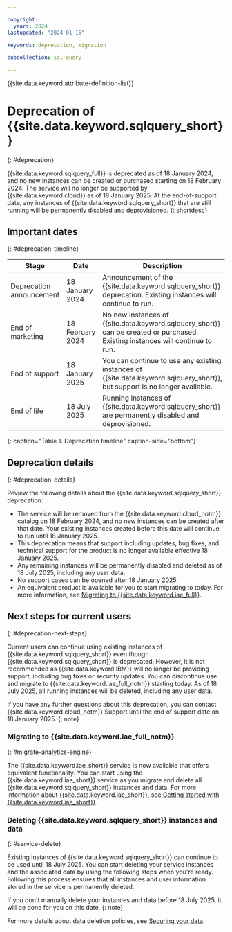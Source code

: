 ```yaml
---

copyright:
  years: 2024
lastupdated: "2024-01-15"

keywords: deprecation, migration

subcollection: sql-query

---
```


{{site.data.keyword.attribute-definition-list}}

<!--This topic is for full service deprecations only. Name your file `deprecation.md` and include it as the first topic in the **Get started** nav group in your `toc.yaml`. -->

# Deprecation of {{site.data.keyword.sqlquery_short}}
{: #deprecation}

<!-- The title of your H1 should be Deprecation of _service-name_, where _service-name_ is the nontrademarked short version keyref. -->

<!-- The short description should be a single, concise paragraph that contains one or two sentences and no more than 50 words. Summarize your service's high-level deprecation details highlighting the deprecation and/or EOS/EOL dates. The following is an example short description._ -->

{{site.data.keyword.sqlquery_full}} is deprecated as of 18 January 2024, and no new instances can be created or purchased starting on 18 February 2024.
The service will no longer be supported by {{site.data.keyword.cloud}} as of 18 January 2025. At the end-of-support date, any instances of 
{{site.data.keyword.sqlquery_short}} that are still running will be permanently disabled and deprovisioned.
{: shortdesc}


## Important dates
{: #deprecation-timeline}

<!-- Fill in the table based on the deprecation timeline for your product working with your PM
Deprecation date is typically when the announcement about the end of support for a currently offered product
End of marketing date is the effective date the product ceases to be active on the price list and can't be ordered or purchased
End of support effective date is the last date IBM Cloud will deliver standard support, imaging, or reload services for a given product or version
End of life date is typically when all existing instances are deprovisioned and customer data is deleted.
-->

| Stage | Date | Description |
| ---------------- | ----------------- | ------------------------------------------------------------ |
| Deprecation announcement | 18 January 2024 | Announcement of the {{site.data.keyword.sqlquery_short}} deprecation. Existing instances will continue to run. |
| End of marketing | 18 February 2024 | No new instances of {{site.data.keyword.sqlquery_short}} can be created or purchased. Existing instances will continue to run. |
| End of support   | 18 January 2025 | You can continue to use any existing instances of {{site.data.keyword.sqlquery_short}}, but support is no longer available.  |
| End of life | 18 July 2025 | Running instances of {{site.data.keyword.sqlquery_short}} are permanently disabled and deprovisioned. |
{: caption="Table 1. Deprecation timeline" caption-side="bottom"}

## Deprecation details
{: #deprecation-details}

<!-- Answer what is happening with your service, why it's being deprecated, state whether there is a replacement product or not, and if so, detail the migration path, etc. See the following example -->

Review the following details about the {{site.data.keyword.sqlquery_short}} deprecation:

* The service will be removed from the {{site.data.keyword.cloud_notm}} catalog on 18 February 2024, and no new instances can be created after that date. 
Your existing instances created before this date will continue to run until 18 January 2025.
* This deprecation means that support including updates, bug fixes, and technical support for the product is no longer available effective 18 January 2025.
* Any remaining instances will be permanently disabled and deleted as of 18 July 2025, including any user data.
* No support cases can be opened after 18 January 2025.
* An equivalent product is available for you to start migrating to today. For more information, see [Migrating to {{site.data.keyword.iae_full}}](#migrate-analytics-engine).
<!-- * An equivalent product is not available for purchase from {{site.data.keyword.IBM}} at this time. -->

## Next steps for current users
{: #deprecation-next-steps}

<!-- How can the current customers migrate to an equivalent offering, upgrade to a new version, delete their instance and data by the EOS date, and get support for additional questions or issues with the deprecation? You can use H2s in this section if multiple processes need to be documented. The following content is just an example. Fill in details that apply to your service. -->

Current users can continue using existing instances of {{site.data.keyword.sqlquery_short}} even though {{site.data.keyword.sqlquery_short}} is deprecated. 
However, it is not recommended as {{site.data.keyword.IBM}} will no longer be providing support, including bug fixes or security updates. 
You can discontinue use and migrate to {{site.data.keyword.iae_full_notm}} starting today. As of 18 July 2025, all running instances will be deleted, 
including any user data.

If you have any further questions about this deprecation, you can contact {{site.data.keyword.cloud_notm}} Support until the end of support date on 18 January 2025.
{: note}

### Migrating to {{site.data.keyword.iae_full_notm}}
{: #migrate-analytics-engine}

<!-- For use cases where there is a new equivalent offering for customer to move to, you can detail that option here and provide links, steps, or guidance on how to stand up the new service. There's an example included below: -->

The {{site.data.keyword.iae_short}} service is now available that offers equivalent functionality. You can start using the 
{{site.data.keyword.iae_short}} service as you migrate and delete all {{site.data.keyword.sqlquery_short}} instances and data. 
For more information about {{site.data.keyword.iae_short}}, see [Getting started with {{site.data.keyword.iae_short}}](/docs/AnalyticsEngine?topic=AnalyticsEngine-getting-started).

### Deleting {{site.data.keyword.sqlquery_short}} instances and data
{: #service-delete}

Existing instances of {{site.data.keyword.sqlquery_short}} can continue to be used until 18 July 2025. 
You can start deleting your service instances and the associated data by using the following steps when you're ready. 
Following this process ensures that all instances and user information stored in the service is permanently deleted.

If you don't manually delete your instances and data before 18 July 2025, it will be done for you on this date.
{: note}

For more details about data deletion policies, see [Securing your data](/docs/sql-query?topic=sql-query-securing-data).
<!-- All services should be documenting data retention and deletion policies in a topic following this guidance https://test.cloud.ibm.com/docs/writing?topic=writing-data-doc-guidance and you can link here for the steps if they exist in that document. Otherwise, document the steps here.-->
